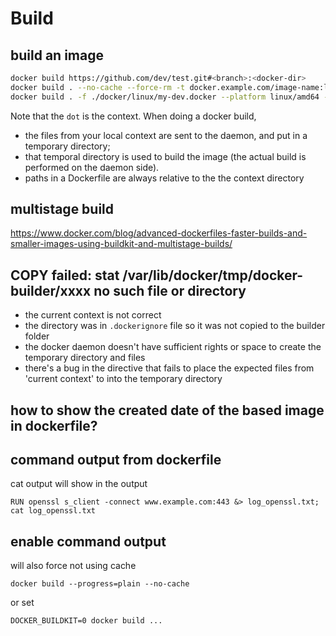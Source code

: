# Build

## build an image
```sh
docker build https://github.com/dev/test.git#<branch>:<docker-dir>
docker build . --no-cache --force-rm -t docker.example.com/image-name:linux
docker build . -f ./docker/linux/my-dev.docker --platform linux/amd64 -t 1.0.1
```
Note that the `dot` is the context. When doing a docker build, 
- the files from your local context are sent to the daemon, and put in a temporary directory;
- that temporal directory is used to build the image (the actual build is performed on the daemon side).
- paths in a Dockerfile are always relative to the the context directory

## multistage build
https://www.docker.com/blog/advanced-dockerfiles-faster-builds-and-smaller-images-using-buildkit-and-multistage-builds/

## COPY failed: stat /var/lib/docker/tmp/docker-builder<number>/xxxx no such file or directory
- the current context is not correct
- the directory was in `.dockerignore` file so it was not copied to the builder folder
- the docker daemon doesn't have sufficient rights or space to create the temporary directory and files
- there's a bug in the directive that fails to place the expected files from 'current context' to into the temporary directory

## how to show the created date of the based image in dockerfile?

## command output from dockerfile
cat output will show in the output
```
RUN openssl s_client -connect www.example.com:443 &> log_openssl.txt; cat log_openssl.txt
```

## enable command output
will also force not using cache
```
docker build --progress=plain --no-cache
```
or set
```
DOCKER_BUILDKIT=0 docker build ...
```
